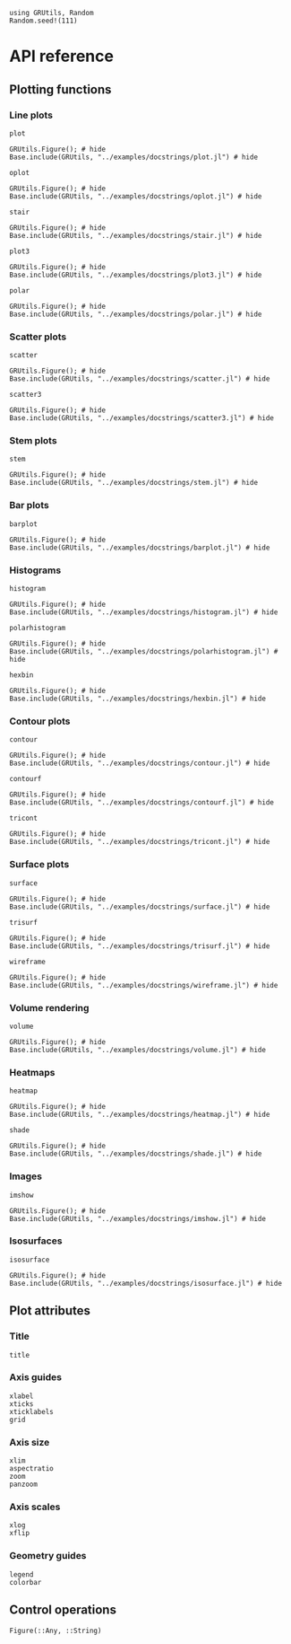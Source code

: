 ```@setup plot
using GRUtils, Random
Random.seed!(111)
```
# API reference

## Plotting functions

### Line plots
```@docs
plot
```
```@example plot
GRUtils.Figure(); # hide
Base.include(GRUtils, "../examples/docstrings/plot.jl") # hide
```
```@docs
oplot
```
```@example plot
GRUtils.Figure(); # hide
Base.include(GRUtils, "../examples/docstrings/oplot.jl") # hide
```
```@docs
stair
```
```@example plot
GRUtils.Figure(); # hide
Base.include(GRUtils, "../examples/docstrings/stair.jl") # hide
```
```@docs
plot3
```
```@example plot
GRUtils.Figure(); # hide
Base.include(GRUtils, "../examples/docstrings/plot3.jl") # hide
```
```@docs
polar
```
```@example plot
GRUtils.Figure(); # hide
Base.include(GRUtils, "../examples/docstrings/polar.jl") # hide
```
### Scatter plots
```@docs
scatter
```
```@example plot
GRUtils.Figure(); # hide
Base.include(GRUtils, "../examples/docstrings/scatter.jl") # hide
```
```@docs
scatter3
```
```@example plot
GRUtils.Figure(); # hide
Base.include(GRUtils, "../examples/docstrings/scatter3.jl") # hide
```
### Stem plots
```@docs
stem
```
```@example plot
GRUtils.Figure(); # hide
Base.include(GRUtils, "../examples/docstrings/stem.jl") # hide
```
### Bar plots
```@docs
barplot
```
```@example plot
GRUtils.Figure(); # hide
Base.include(GRUtils, "../examples/docstrings/barplot.jl") # hide
```
### Histograms
```@docs
histogram
```
```@example plot
GRUtils.Figure(); # hide
Base.include(GRUtils, "../examples/docstrings/histogram.jl") # hide
```
```@docs
polarhistogram
```
```@example plot
GRUtils.Figure(); # hide
Base.include(GRUtils, "../examples/docstrings/polarhistogram.jl") # hide
```
```@docs
hexbin
```
```@example plot
GRUtils.Figure(); # hide
Base.include(GRUtils, "../examples/docstrings/hexbin.jl") # hide
```
### Contour plots
```@docs
contour
```
```@example plot
GRUtils.Figure(); # hide
Base.include(GRUtils, "../examples/docstrings/contour.jl") # hide
```
```@docs
contourf
```
```@example plot
GRUtils.Figure(); # hide
Base.include(GRUtils, "../examples/docstrings/contourf.jl") # hide
```
```@docs
tricont
```
```@example plot
GRUtils.Figure(); # hide
Base.include(GRUtils, "../examples/docstrings/tricont.jl") # hide
```
### Surface plots
```@docs
surface
```
```@example plot
GRUtils.Figure(); # hide
Base.include(GRUtils, "../examples/docstrings/surface.jl") # hide
```
```@docs
trisurf
```
```@example plot
GRUtils.Figure(); # hide
Base.include(GRUtils, "../examples/docstrings/trisurf.jl") # hide
```
```@docs
wireframe
```
```@example plot
GRUtils.Figure(); # hide
Base.include(GRUtils, "../examples/docstrings/wireframe.jl") # hide
```
### Volume rendering
```@docs
volume
```
```@example plot
GRUtils.Figure(); # hide
Base.include(GRUtils, "../examples/docstrings/volume.jl") # hide
```
### Heatmaps
```@docs
heatmap
```
```@example plot
GRUtils.Figure(); # hide
Base.include(GRUtils, "../examples/docstrings/heatmap.jl") # hide
```
```@docs
shade
```
```@example plot
GRUtils.Figure(); # hide
Base.include(GRUtils, "../examples/docstrings/shade.jl") # hide
```
### Images
```@docs
imshow
```
```@example plot
GRUtils.Figure(); # hide
Base.include(GRUtils, "../examples/docstrings/imshow.jl") # hide
```
### Isosurfaces
```@docs
isosurface
```
```@example plot
GRUtils.Figure(); # hide
Base.include(GRUtils, "../examples/docstrings/isosurface.jl") # hide
```
## Plot attributes

### Title
```@docs
title
```
### Axis guides
```@docs
xlabel
xticks
xticklabels
grid
```
### Axis size
```@docs
xlim
aspectratio
zoom
panzoom
```
### Axis scales
```@docs
xlog
xflip
```
### Geometry guides
```@docs
legend
colorbar
```
## Control operations
```@docs
Figure(::Any, ::String)
